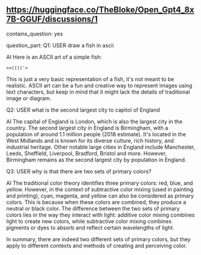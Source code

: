 ## https://huggingface.co/TheBloke/Open_Gpt4_8x7B-GGUF/discussions/1

contains_question: yes

question_part: 
Q1:
USER
draw a fish in ascii

AI
 Here is an ASCII art of a simple fish:

```
><(((('>
```
This is just a very basic representation of a fish, it's not meant to be realistic. ASCII art can be a fun and creative way to represent images using text characters, but keep in mind that it might lack the details of traditional image or diagram.

Q2:
USER
what is the second largest city to capitol of England

AI
 The capital of England is London, which is also the largest city in the country. The second largest city in England is Birmingham, with a population of around 1.1 million people (2018 estimate). It's located in the West Midlands and is known for its diverse culture, rich history, and industrial heritage. Other notable large cities in England include Manchester, Leeds, Sheffield, Liverpool, Bradford, Bristol and more. However, Birmingham remains as the second largest city by population in England.

Q3:
USER
why is that there are two sets of primary colors?

AI
The traditional color theory identifies three primary colors: red, blue, and yellow. However, in the context of subtractive color mixing (used in painting and printing), cyan, magenta, and yellow can also be considered as primary colors. This is because when these colors are combined, they produce a neutral or black color. The difference between the two sets of primary colors lies in the way they interact with light: additive color mixing combines light to create new colors, while subtractive color mixing combines pigments or dyes to absorb and reflect certain wavelengths of light.

In summary, there are indeed two different sets of primary colors, but they apply to different contexts and methods of creating and perceiving color.